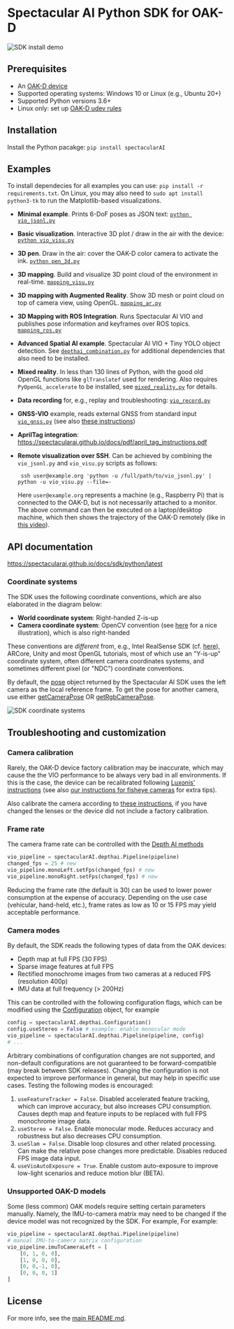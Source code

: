 # Spectacular AI Python SDK for OAK-D

![SDK install demo](https://spectacularai.github.io/docs/gif/pip-install.gif)

## Prerequisites

 * An [OAK-D device](https://store.opencv.ai/products/oak-d)
 * Supported operating systems: Windows 10 or Linux (e.g., Ubuntu 20+)
 * Supported Python versions 3.6+
 * Linux only: set up [OAK-D udev rules](https://docs.luxonis.com/en/latest/pages/troubleshooting/#udev-rules-on-linux)

## Installation

Install the Python pacakge: `pip install spectacularAI`

## Examples

To install dependecies for all examples you can use: `pip install -r requirements.txt`. On Linux, you may also need to `sudo apt install python3-tk` to run the Matplotlib-based visualizations.

 * **Minimal example**. Prints 6-DoF poses as JSON text: [`python vio_jsonl.py`](vio_jsonl.py)
 * **Basic visualization**. Interactive 3D plot / draw in the air with the device: [`python vio_visu.py`](vio_visu.py)
 * **3D pen**. Draw in the air: cover the OAK-D color camera to activate the ink. [`python pen_3d.py`](pen_3d.py)
 * **3D mapping**. Build and visualize 3D point cloud of the environment in real-time. [`mapping_visu.py`](mapping_visu.py)
 * **3D mapping with Augmented Reality**. Show 3D mesh or point cloud on top of camera view, using OpenGL. [`mapping_ar.py`](mapping_ar.py)
 * **3D Mapping with ROS Integration**. Runs Spectacular AI VIO and publishes pose information and keyframes over ROS topics. [`mapping_ros.py`](mapping_ros.py)
 * **Advanced Spatial AI example**. Spectacular AI VIO + Tiny YOLO object detection.
    See [`depthai_combination.py`](depthai_combination.py) for additional dependencies that also need to be installed.
 * **Mixed reality**. In less than 130 lines of Python, with the good old OpenGL functions like `glTranslatef` used for rendering.
    Also requires `PyOpenGL_accelerate` to be installed, see [`mixed_reality.py`](mixed_reality.py) for details.
 * **Data recording** for, e.g., replay and troubleshooting: [`vio_record.py`](vio_record.py)
 * **GNSS-VIO** example, reads external GNSS from standard input [`vio_gnss.py`](vio_gnss.py) (see also [these instructions](https://spectacularai.github.io/docs/pdf/GNSS-VIO_OAK-D_Python.pdf))
 * **AprilTag integration**: https://spectacularai.github.io/docs/pdf/april_tag_instructions.pdf
 * **Remote visualization over SSH**. Can be achieved by combining the `vio_jsonl.py` and `vio_visu.py` scripts as follows:

        ssh user@example.org 'python -u /full/path/to/vio_jsonl.py' | python -u vio_visu.py --file=-

    Here `user@example.org` represents a machine (e.g., Raspberry Pi) that is connected to the OAK-D, but is not necessarily attached to a monitor.
    The above command can then be executed on a laptop/desktop machine, which then shows the trajectory of the OAK-D remotely (like in [this video](https://youtu.be/mBZ8bszNnwI?t=17)).

## API documentation

https://spectacularai.github.io/docs/sdk/python/latest

### Coordinate systems

The SDK uses the following coordinate conventions, which are also elaborated in the diagram below:
 * **World coordinate system**: Right-handed Z-is-up
 * **Camera coordinate system**: OpenCV convention (see [here](https://learnopencv.com/geometry-of-image-formation/) for a nice illustration), which is also right-handed

These conventions are _different_ from, e.g., Intel RealSense SDK (cf. [here](https://github.com/IntelRealSense/librealsense/blob/master/doc/t265.md#sensor-origin-and-coordinate-system)), ARCore, Unity and most OpenGL tutorials, most of which use an "Y-is-up" coordinate system, often different camera coordinates systems, and sometimes different pixel (or "NDC") coordinate conventions.

By default, the [pose](https://spectacularai.github.io/docs/sdk/python/latest/#spectacularAI.VioOutput.pose) object returned by the Spectacular AI SDK uses the left camera as the local reference frame. To get the pose for another camera, use either [getCameraPose](https://spectacularai.github.io/docs/sdk/python/latest/#spectacularAI.VioOutput.getCameraPose) OR [getRgbCameraPose](https://spectacularai.github.io/docs/sdk/python/latest/#spectacularAI.depthai.Session.getRgbCameraPose).

![SDK coordinate systems](https://spectacularai.github.io/docs/png/SpectacularAI-coordinate-systems-oak-d.png?v=2)

## Troubleshooting and customization

### Camera calibration

Rarely, the OAK-D device factory calibration may be inaccurate, which may cause the the VIO performance to be always very bad in all environments. If this is the case, the device can be recalibrated following [Luxonis' instructions](https://docs.luxonis.com/en/latest/pages/calibration/) (see also [our instructions for fisheye cameras](https://spectacularai.github.io/docs/pdf/oak_fisheye_calibration_instructions.pdf) for extra tips).

Also calibrate the camera according to [these instructions](https://spectacularai.github.io/docs/pdf/oak_fisheye_calibration_instructions.pdf), if you have changed the lenses or the device did not include a factory calibration.

### Frame rate

The camera frame rate can be controlled with the [Depth AI methods](https://docs.luxonis.com/projects/api/en/latest/components/nodes/mono_camera/)
```python
vio_pipeline = spectacularAI.depthai.Pipeline(pipeline)
changed_fps = 25 # new
vio_pipeline.monoLeft.setFps(changed_fps) # new
vio_pipeline.monoRight.setFps(changed_fps) # new
```
Reducing the frame rate (the default is 30) can be used to lower power consumption at the expense of accuracy. Depending on the use case (vehicular, hand-held, etc.), frame rates as low as 10 or 15 FPS may yield acceptable performance.

### Camera modes

By default, the SDK reads the following types of data from the OAK devices:

 * Depth map at full FPS (30 FPS)
 * Sparse image features at full FPS
 * Rectified monochrome images from two cameras at a reduced FPS (resolution 400p)
 * IMU data at full frequency (> 200Hz)

This can be controlled with the following configuration flags, which can be modified using the [Configuration](https://spectacularai.github.io/docs/sdk/python/latest/#spectacularAI.depthai.Configuration) object, for example
```python
config = spectacularAI.depthai.Configuration()
config.useStereo = False # example: enable monocular mode
vio_pipeline = spectacularAI.depthai.Pipeline(pipeline, config)
# ...
```
Arbitrary combinations of configuration changes are not supported, and non-default configurations are not guaranteed to be forward-compatible (may break between SDK releases). Changing the configuration is not expected to improve performance in general, but may help in specific use cases. Testing the following modes is encouraged:

 1. `useFeatureTracker = False`. Disabled accelerated feature tracking, which can improve accuracy, but also increases CPU consumption. Causes depth map and feature inputs to be replaced with full FPS monochrome image data.
 2. `useStereo = False`. Enable monocular mode. Reduces accuracy and robustness but also decreases CPU consumption.
 3. `useSlam = False`. Disable loop closures and other related processing. Can make the relative pose changes more predictable. Disables reduced FPS image data input.
 4. `useVioAutoExposure = True`. Enable custom auto-exposure to improve low-light scenarios and reduce motion blur (BETA).

### Unsupported OAK-D models

Some (less common) OAK models require setting certain parameters manually. Namely, the IMU-to-camera matrix may need to be changed if the device model was not recognized by the SDK. For example, For example:
```python
vio_pipeline = spectacularAI.depthai.Pipeline(pipeline)
# manual IMU-to-camera matrix configuration
vio_pipeline.imuToCameraLeft = [
    [0, 1, 0, 0],
    [1, 0, 0, 0],
    [0, 0,-1, 0],
    [0, 0, 0, 1]
]
```

## License

For more info, see the [main README.md](../../README.md).
